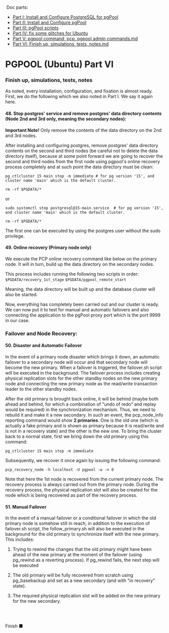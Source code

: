 &nbsp;Doc parts:

* [Part I: Install and Configure PostgreSQL for pgPool](./Part%20I%20Install%20and%20Configure%20PostgreSQL%20for%20pgPool.md)
* [Part II: Install and Configure pgPool](./Part%20II%20Install%20and%20Configure%20pgPool.md)
* [Part III: pgPool scripts](./Part%20III%20pgPool%20scripts.md)
* [Part IV: fix some glitches for Ubuntu](./Part%20IV%20fix%20some%20glitches%20for%20Ubuntu.md)
* [Part V: pgpool command, pcp, pgpool admin commands.md ](./Part%20V%20pgpool%20command%2C%20pcp%2C%20pgpool%20admin%20commands.md)
* [Part VI: Finish up, simulations, tests, notes.md ](./Part%20VI%20Finish%20up%2C%20simulations%2C%20tests%2C%20notes.md)


# PGPOOL (Ubuntu) Part VI

### Finish up, simulations, tests, notes

As noted, every installation, configuration, and fixation is almost ready. First, we do the following which we also noted in Part I.
 We say it again here.
 
#### 48. Stop postgres' service and remove postgres' data directory contents (Node 2nd and 3rd only, meaning the secondary nodes):

**Important Note!**
Only remove the contents of the data directory on the 2nd and 3rd nodes.

After installing and configuring postgres, remove postgres' data directory contents on the second and third nodes (be careful not to delete the data directory itself), because at some point forward we are going to recover the second and third nodes from the first node using pgpool's online recovery process completely and at such point the data directory must be clean:

```shell
pg_ctlcluster 15 main stop -m immediate	# for pg version '15', and cluster name 'main' which is the default cluster.

rm -rf $PGDATA/*
```

or

```shell
sudo systemctl stop postgresql@15-main.service	# for pg version '15', and cluster name 'main' which is the default cluster.

rm -rf $PGDATA/*
```

The first one can be executed by using the postgres user without the sudo privilege.

#### 49. Online recovery (Primary node only)

We execute the PCP online recovery command like below on the primary node. It will in turn, build up the data directory
 on the secondary nodes.

This process includes running the following two scripts in order:
`$PGDATA/recovery_1st_stage`
`$PGDATA/pgpool_remote_start`

Meaning, the data directory will be built up and the database cluster will also be started.

Now, everything has completely been carried out and our cluster is ready. We can now put it
 to test for manual and automatic failovers and also connecting the application to the pgPool
 proxy port which is the port 9999 in our case.
 
 
### Failover and Node Recovery:

#### 50. Disaster and Automatic Failover

In the event of a primary node disaster which brings it down, an automatic failover to a secondary node will occur
 and that secondary node will become the new primary. When a failover is triggered, the failover.sh script will be
 executed in the background. The failover process includes creating physical replication
 slots for the other standby nodes on the new primary node and connecting the new primary node as the read/write
 transaction leader to the other standby nodes. 

After the old primary is brought back online, it will be behind (maybe both ahead and behind, for which a combination
 of "undo of redo" and replay would be required) in the synchronization mechanism. Thus, we need to rebuild it and
 make it a new secondary. In such an event, the pcp_node_info reporting command would show **2 primaries**. One is
 the old one (which is actually a fake primary and is shown as primary because it is read/write and is not in a 
 recovery state) and the other is the new one. To bring the cluster back to a normal state, first we bring down the old
 primary using this command:

```shell
pg_ctlcluster 15 main stop -m immediate 
```

Subsequently, we recover it once again by issuing the following command:

```shell
pcp_recovery_node -h localhost -U pgpool -w -n 0
```

Note that here the 1st node is recovered from the current primary node. The recovery process is always
 carried out from the primary node. During the recovery process, the physical replication slot will also
 be created for the node which is being recovered as part of the recovery process.

#### 51. Manual Failover

In the event of a manual failover or a conditional failover in which the old primary node is somehow still
 in reach, in addition to the execution of failover.sh script, the follow_primary.sh will also be executed
 in the background for the old primary to synchronize itself with the new primary. This includes:

1. Trying to rewind the changes that the old primary might have been ahead of the new primary at the moment
 of the failover (using pg_rewind as a reverting process). If pg_rewind fails, the next step will be executed
 
2. The old primary will be fully recovered from scratch using pg_basebackup and set as a new secondary (and with 
 "in recovery" state).

3. The required physical replication slot will be added on the new primary for the new secondary.


<br/><br/>


Finish ■

